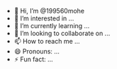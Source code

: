 - 👋 Hi, I’m @199560mohe
- 👀 I’m interested in ...
- 🌱 I’m currently learning ...
- 💞️ I’m looking to collaborate on ...
- 📫 How to reach me ...
- 😄 Pronouns: ...
- ⚡ Fun fact: ...

<!---
199560mohe/199560mohe is a ✨ special ✨ repository because its `README.md` (this file) appears on your GitHub profile.
You can click the Preview link to take a look at your changes.
--->
